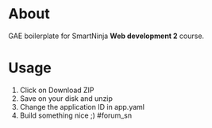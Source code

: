 # About

GAE boilerplate for SmartNinja **Web development 2** course.

# Usage

1. Click on Download ZIP
2. Save on your disk and unzip
3. Change the application ID in app.yaml
4. Build something nice ;)
#forum_sn
